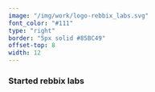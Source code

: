 ```yaml
---
image: "/img/work/logo-rebbix_labs.svg"
font_color: "#111"
type: "right"
border: "5px solid #85BC49"
offset-top: 8
width: 12
---
```

### Started rebbix labs

